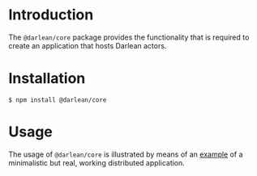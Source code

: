 # Introduction

The `@darlean/core` package provides the functionality that is required to create an application that hosts Darlean actors.

# Installation

```
$ npm install @darlean/core
```

# Usage

The usage of `@darlean/core` is illustrated by means of an [example](../examples/src/core) of a minimalistic but real, working distributed application.
